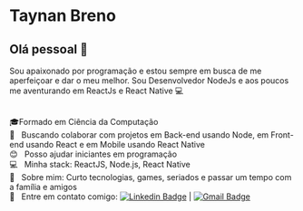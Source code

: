 
# Taynan Breno

## Olá pessoal 👋
Sou apaixonado por programação e estou sempre em busca de me aperfeiçoar e dar o meu melhor.
Sou Desenvolvedor NodeJs e aos poucos me aventurando em ReactJs e React Native :computer:

 <br/> :mortar_board:Formado em Ciência da Computação
 <br/> :purple_heart: &nbsp; Buscando colaborar com projetos em Back-end usando Node, em Front-end usando React e em Mobile usando React Native
 <br/> :blush: &nbsp; Posso ajudar iniciantes em programação
 <br/> :computer: &nbsp; Minha stack: ReactJS, Node.js, React Native
 <br/> 💬  &nbsp; Sobre mim: Curto tecnologias, games, seriados e passar um tempo com a família e amigos
 <br/> :email: &nbsp; Entre em contato comigo: [![Linkedin Badge](https://img.shields.io/badge/-TaynanBreno-blue?style=flat-square&logo=Linkedin&logoColor=white&link=https://www.linkedin.com/in/taynan-silva/)](https://www.linkedin.com/in/taynan-silva/) 
| 
[![Gmail Badge](https://img.shields.io/badge/-thaynanbreno@gmail.com-c14438?style=flat-square&logo=Gmail&logoColor=white&link=mailto:thaynanbreno@gmail.com)](thaynanbreno@gmail.com)
